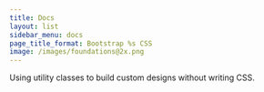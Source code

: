 ```yaml
---
title: Docs
layout: list
sidebar_menu: docs
page_title_format: Bootstrap %s CSS
image: /images/foundations@2x.png
---
```


Using utility classes to build custom designs without writing CSS. 
